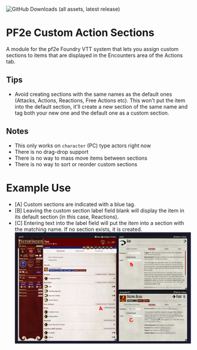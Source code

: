 ![GitHub Downloads (all assets, latest release)](https://img.shields.io/github/downloads/crash1115/pf2e-custom-sections/latest/total?style=flat-square)

# PF2e Custom Action Sections
A module for the pf2e Foundry VTT system that lets you assign custom sections to items that are displayed in the Encounters area of the Actions tab.

## Tips
- Avoid creating sections with the same names as the default ones (Attacks, Actions, Reactions, Free Actions etc). This won't put the item into the default section, it'll create a new section of the same name and tag both your new one and the default one as a custom section.

## Notes
- This only works on `character` (PC) type actors right now
- There is no drag-drop support
- There is no way to mass move items between sections
- There is no way to sort or reorder custom sections

# Example Use
- [A] Custom sections are indicated with a blue tag.
- [B] Leaving the custom section label field blank will display the item in its default section (in this case, Reactions).
- [C] Entering text into the label field will put the item into a section with the matching name. If no section exists, it is created.
![image](https://github.com/crash1115/pf2e-custom-sections/blob/main/media/sample.PNG?raw=true)
